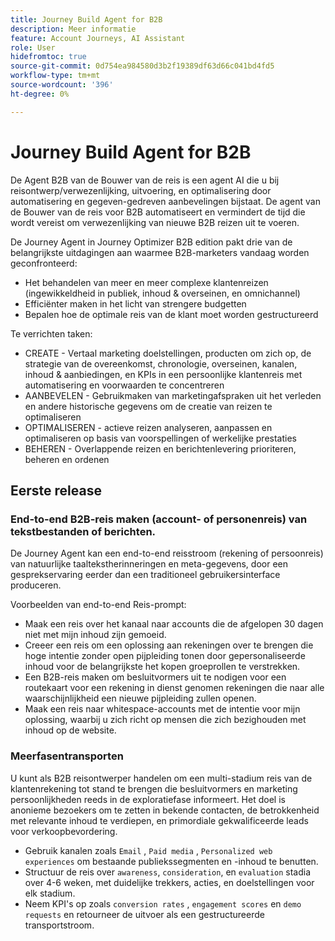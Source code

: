 ```yaml
---
title: Journey Build Agent for B2B
description: Meer informatie
feature: Account Journeys, AI Assistant
role: User
hidefromtoc: true
source-git-commit: 0d754ea984580d3b2f19389df63d66c041bd4fd5
workflow-type: tm+mt
source-wordcount: '396'
ht-degree: 0%

---
```


# Journey Build Agent for B2B

De Agent B2B van de Bouwer van de reis is een agent AI die u bij reisontwerp/verwezenlijking, uitvoering, en optimalisering door automatisering en gegeven-gedreven aanbevelingen bijstaat. De agent van de Bouwer van de reis voor B2B automatiseert en vermindert de tijd die wordt vereist om verwezenlijking van nieuwe B2B reizen uit te voeren.

De Journey Agent in Journey Optimizer B2B edition pakt drie van de belangrijkste uitdagingen aan waarmee B2B-marketers vandaag worden geconfronteerd:

* Het behandelen van meer en meer complexe klantenreizen (ingewikkeldheid in publiek, inhoud &amp; overseinen, en omnichannel)
* Efficiënter maken in het licht van strengere budgetten
* Bepalen hoe de optimale reis van de klant moet worden gestructureerd

Te verrichten taken:

* CREATE - Vertaal marketing doelstellingen, producten om zich op, de strategie van de overeenkomst, chronologie, overseinen, kanalen, inhoud &amp; aanbiedingen, en KPIs in een persoonlijke klantenreis met automatisering en voorwaarden te concentreren
* AANBEVELEN - Gebruikmaken van marketingafspraken uit het verleden en andere historische gegevens om de creatie van reizen te optimaliseren
* OPTIMALISEREN - actieve reizen analyseren, aanpassen en optimaliseren op basis van voorspellingen of werkelijke prestaties
* BEHEREN - Overlappende reizen en berichtenlevering prioriteren, beheren en ordenen

## Eerste release

### End-to-end B2B-reis maken (account- of personenreis) van tekstbestanden of berichten.

De Journey Agent kan een end-to-end reisstroom (rekening of persoonreis) van natuurlijke taaltekstherinneringen en meta-gegevens, door een gesprekservaring eerder dan een traditioneel gebruikersinterface produceren.

Voorbeelden van end-to-end Reis-prompt:

* Maak een reis over het kanaal naar accounts die de afgelopen 30 dagen niet met mijn inhoud zijn gemoeid.
* Creeer een reis om een oplossing aan rekeningen over te brengen die hoge intentie zonder open pijpleiding tonen door gepersonaliseerde inhoud voor de belangrijkste het kopen groeprollen te verstrekken.
* Een B2B-reis maken om besluitvormers uit te nodigen voor een routekaart voor een rekening in dienst genomen rekeningen die naar alle waarschijnlijkheid een nieuwe pijpleiding zullen openen.
* Maak een reis naar whitespace-accounts met de intentie voor mijn oplossing, waarbij u zich richt op mensen die zich bezighouden met inhoud op de website.

### Meerfasentransporten

U kunt als B2B reisontwerper handelen om een multi-stadium reis van de klantenrekening tot stand te brengen die besluitvormers en marketing persoonlijkheden reeds in de exploratiefase informeert.
Het doel is anonieme bezoekers om te zetten in bekende contacten, de betrokkenheid met relevante inhoud te verdiepen, en primordiale gekwalificeerde leads voor verkoopbevordering.

* Gebruik kanalen zoals `Email` , `Paid media` , `Personalized web experiences` om bestaande publiekssegmenten en -inhoud te benutten.
* Structuur de reis over `awareness`, `consideration`, en `evaluation` stadia over 4-6 weken, met duidelijke trekkers, acties, en doelstellingen voor elk stadium.
* Neem KPI&#39;s op zoals `conversion rates` , `engagement scores` en `demo requests` en retourneer de uitvoer als een gestructureerde transportstroom.
